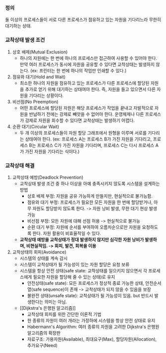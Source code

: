 
### 정의

둘 이상의 프로세스들이 서로 다른 프로세스가 점유하고 있는 자원을 기다리느라 무한히 대기하는 상태.

### 교착상태 발생 조건

1. 상호 배제(Mutual Exclusion)
	- 하나의 자원에는 한 번에 하나의 프로세스만 접근하여 사용할 수 있어야 한다. 만약 여러 프로세스가 동시에 자원을 공유할 수 있다면 교착상태는 발생하지 않는다. (ex: 프린터는 한 번에 하나의 작업만 인쇄할 수 있다.)
2. 점유와 대기(Hold and Wait)
	- 최소한 하나의 자원을 점유하고 있는 프로세스가 다른 프로세스에 할당된 자원을 추가로 얻기 위해 대기하는 상태여야 한다. 즉, 자원을 들고 있으면서 다른 자원을 기다리는 상황이다.
3. 비선점(No Preemption)
	- 어떤 프로세스에 할당된 자원은 해당 프로세스가 작업을 끝내고 자발적으로 자원을 반납하기 전에는 강제로 빼앗을 수 없어야 한다. 운영체제나 다른 프로세스가 강제로 자원을 회수할 수 있다면 교착상태는 발생하기 어렵다.
4. 순환 대기(Circular Wait)
	- 두 개 이상의 프로세스들이 자원 할당 그래프에서 원형을 이루며 서로를 기다리는 상태여야 한다. (ex: 프로세스 A는 프로세스 B가 가진 자원을 기다리고, 프로세스 B는 프로세스 C가 가진 자원을 기다리며, 프로세스 C는 다시 프로세스 A가 가진 자원을 기다리는 식이다.)

### 교착상태 해결

1. 교착상태 예방(Deadlock Prevention)
	- 교착상태 발생 조건 중 하나 이상을 아예 충족시키지 않도록 시스템을 설계하는 방법
		- 상호 배제 부정: 자원을 공유 가능하게 만들지만, 현실적으로 불가능함.
		- 점유와 대기 부정: 프로세스가 필요한 모든 자원을 한 번에 할당받거나, 아무 자원도 할당받지 않도록 한다. -> 자원 낭비 발생, 무한 대기 현상 발생 가능
		- 비선점 부정: 모든 자원에 대해 선점 허용 -> 현실적으로 불가능
		- 순환 대기 부정: 자원에 순서를 부여하여 오름차순으로만 자원을 요청하도록 한다. 자원 활용이 비효율적일 수 있다.
	- **교착상태 예방을 교착상태가 정대 발생하지 않지만 심각한 자원 낭비가 발생하며, 비현실적임. -> 회피, 발견, 회복을 이용**
2. 교착상태의 회피(Avoidance)
	- 시스템의 상태를 계속 감시
	- 시스템이 교착상태가 될 가능성이 있는 자원 할당은 요청 보류
	- 시스템을 항상 안전 상태(safe state: 교착상태를 일으키지 않으면서 각 프로세스에게 필요한 자원을 할당해 줄 수 있는 상태)로 유지
		- 안전상태(safe state): 모든 프로세스가 정상적 종료 가능한 상태, 안전순서열(safe sequence)이 존재 -> 교착상태가 되지 않을 수 있음을 보장
		- 불완전 상태(unsafe state): 교착상태가 될 가능성이 있음. but 반드시 발생한다는 의미는 아님.
	- [[Dijkstra's 은행원 알고리즘]]
		- 교착상태 회피를 위한 간단한 이론적 기법
		- 한 종류의 자원이 여러 개라는 가정하에 시스템을 항상 안전 상태로 유지
		- Habermann's Algorithm: 여러 종류의 자원을 고려한 Dijkstra's 은행원 알고리즘의 확장판
		- 자료구조: 가용자원(Available), 최대요구(Max), 할당자원(Allocation), 추가요구(Need)
	